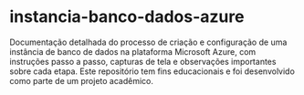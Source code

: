 # instancia-banco-dados-azure
Documentação detalhada do processo de criação e configuração de uma instância de banco de dados na plataforma Microsoft Azure, com instruções passo a passo, capturas de tela e observações importantes sobre cada etapa. Este repositório tem fins educacionais e foi desenvolvido como parte de um projeto acadêmico.
